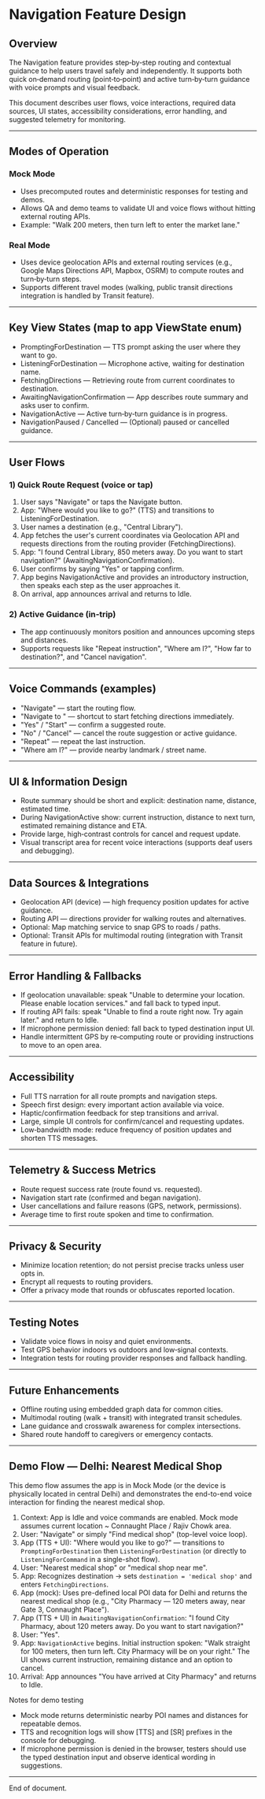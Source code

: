 # Navigation Feature Design

## Overview
The Navigation feature provides step‑by‑step routing and contextual guidance to help users travel safely and independently. It supports both quick on‑demand routing (point‑to‑point) and active turn‑by‑turn guidance with voice prompts and visual feedback.

This document describes user flows, voice interactions, required data sources, UI states, accessibility considerations, error handling, and suggested telemetry for monitoring.

---

## Modes of Operation

### Mock Mode
- Uses precomputed routes and deterministic responses for testing and demos.
- Allows QA and demo teams to validate UI and voice flows without hitting external routing APIs.
- Example: "Walk 200 meters, then turn left to enter the market lane."

### Real Mode
- Uses device geolocation APIs and external routing services (e.g., Google Maps Directions API, Mapbox, OSRM) to compute routes and turn‑by‑turn steps.
- Supports different travel modes (walking, public transit directions integration is handled by Transit feature).

---

## Key View States (map to app ViewState enum)
- PromptingForDestination — TTS prompt asking the user where they want to go.
- ListeningForDestination — Microphone active, waiting for destination name.
- FetchingDirections — Retrieving route from current coordinates to destination.
- AwaitingNavigationConfirmation — App describes route summary and asks user to confirm.
- NavigationActive — Active turn‑by‑turn guidance is in progress.
- NavigationPaused / Cancelled — (Optional) paused or cancelled guidance.

---

## User Flows

### 1) Quick Route Request (voice or tap)
1. User says "Navigate" or taps the Navigate button.
2. App: "Where would you like to go?" (TTS) and transitions to ListeningForDestination.
3. User names a destination (e.g., "Central Library").
4. App fetches the user's current coordinates via Geolocation API and requests directions from the routing provider (FetchingDirections).
5. App: "I found Central Library, 850 meters away. Do you want to start navigation?" (AwaitingNavigationConfirmation).
6. User confirms by saying "Yes" or tapping confirm.
7. App begins NavigationActive and provides an introductory instruction, then speaks each step as the user approaches it.
8. On arrival, app announces arrival and returns to Idle.

### 2) Active Guidance (in‑trip)
- The app continuously monitors position and announces upcoming steps and distances.
- Supports requests like "Repeat instruction", "Where am I?", "How far to destination?", and "Cancel navigation".

---

## Voice Commands (examples)
- "Navigate" — start the routing flow.
- "Navigate to <place>" — shortcut to start fetching directions immediately.
- "Yes" / "Start" — confirm a suggested route.
- "No" / "Cancel" — cancel the route suggestion or active guidance.
- "Repeat" — repeat the last instruction.
- "Where am I?" — provide nearby landmark / street name.

---

## UI & Information Design
- Route summary should be short and explicit: destination name, distance, estimated time.
- During NavigationActive show: current instruction, distance to next turn, estimated remaining distance and ETA.
- Provide large, high‑contrast controls for cancel and request update.
- Visual transcript area for recent voice interactions (supports deaf users and debugging).

---

## Data Sources & Integrations
- Geolocation API (device) — high frequency position updates for active guidance.
- Routing API — directions provider for walking routes and alternatives.
- Optional: Map matching service to snap GPS to roads / paths.
- Optional: Transit APIs for multimodal routing (integration with Transit feature in future).

---

## Error Handling & Fallbacks
- If geolocation unavailable: speak "Unable to determine your location. Please enable location services." and fall back to typed input.
- If routing API fails: speak "Unable to find a route right now. Try again later." and return to Idle.
- If microphone permission denied: fall back to typed destination input UI.
- Handle intermittent GPS by re‑computing route or providing instructions to move to an open area.

---

## Accessibility
- Full TTS narration for all route prompts and navigation steps.
- Speech first design: every important action available via voice.
- Haptic/confirmation feedback for step transitions and arrival.
- Large, simple UI controls for confirm/cancel and requesting updates.
- Low‑bandwidth mode: reduce frequency of position updates and shorten TTS messages.

---

## Telemetry & Success Metrics
- Route request success rate (route found vs. requested).
- Navigation start rate (confirmed and began navigation).
- User cancellations and failure reasons (GPS, network, permissions).
- Average time to first route spoken and time to confirmation.

---

## Privacy & Security
- Minimize location retention; do not persist precise tracks unless user opts in.
- Encrypt all requests to routing providers.
- Offer a privacy mode that rounds or obfuscates reported location.

---

## Testing Notes
- Validate voice flows in noisy and quiet environments.
- Test GPS behavior indoors vs outdoors and low‑signal contexts.
- Integration tests for routing provider responses and fallback handling.

---

## Future Enhancements
- Offline routing using embedded graph data for common cities.
- Multimodal routing (walk + transit) with integrated transit schedules.
- Lane guidance and crosswalk awareness for complex intersections.
- Shared route handoff to caregivers or emergency contacts.

---

## Demo Flow — Delhi: Nearest Medical Shop
This demo flow assumes the app is in Mock Mode (or the device is physically located in central Delhi) and demonstrates the end-to-end voice interaction for finding the nearest medical shop.

1. Context: App is Idle and voice commands are enabled. Mock mode assumes current location ~ Connaught Place / Rajiv Chowk area.
2. User: "Navigate" or simply "Find medical shop" (top-level voice loop).
3. App (TTS + UI): "Where would you like to go?" — transitions to `PromptingForDestination` then `ListeningForDestination` (or directly to `ListeningForCommand` in a single-shot flow).
4. User: "Nearest medical shop" or "medical shop near me".
5. App: Recognizes destination -> sets `destination = 'medical shop'` and enters `FetchingDirections`.
6. App (mock): Uses pre-defined local POI data for Delhi and returns the nearest medical shop (e.g., "City Pharmacy — 120 meters away, near Gate 3, Connaught Place").
7. App (TTS + UI) in `AwaitingNavigationConfirmation`: "I found City Pharmacy, about 120 meters away. Do you want to start navigation?"
8. User: "Yes".
9. App: `NavigationActive` begins. Initial instruction spoken: "Walk straight for 100 meters, then turn left. City Pharmacy will be on your right." The UI shows current instruction, remaining distance and an option to cancel.
10. Arrival: App announces "You have arrived at City Pharmacy" and returns to Idle.

Notes for demo testing
- Mock mode returns deterministic nearby POI names and distances for repeatable demos.
- TTS and recognition logs will show [TTS] and [SR] prefixes in the console for debugging.
- If microphone permission is denied in the browser, testers should use the typed destination input and observe identical wording in suggestions.

---

End of document.
